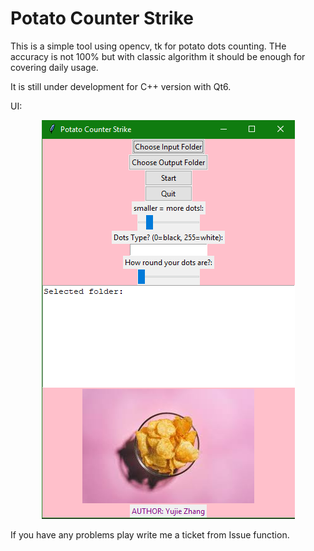 # Potato Counter Strike

This is a simple tool using opencv, tk for potato dots counting. 
THe accuracy is not 100% but with classic algorithm it should be enough for covering daily usage. 

It is still under development for C++ version with Qt6. 

UI: 
<p align="center">
  <img src="img/image.png" alt="avatar">
</p>

If you have any problems play write me a ticket from Issue function.  
